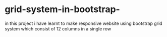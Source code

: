 # grid-system-in-bootstrap-
in this project i have learnt to make responsive website using bootstrap grid system which consist of 12 columns in a single row 
